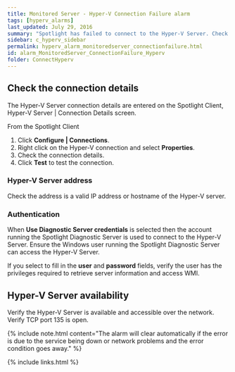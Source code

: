 ```yaml
---
title: ﻿Monitored Server - Hyper-V Connection Failure alarm
tags: [hyperv_alarms]
last_updated: July 29, 2016
summary: "Spotlight has failed to connect to the Hyper-V Server. Check the Hyper-V server address, authentication and availability"
sidebar: c_hyperv_sidebar
permalink: hyperv_alarm_monitoredserver_connectionfailure.html
id: alarm_MonitoredServer_ConnectionFailure_Hyperv
folder: ConnectHyperv
---
```




## Check the connection details

The Hyper-V Server connection details are entered on the Spotlight Client, Hyper-V Server \| Connection Details screen.

From the Spotlight Client

1.  Click **Configure \| Connections**.
2.  Right click on the Hyper-V connection and select **Properties**.
3.  Check the connection details.
4.  Click **Test** to test the connection.

### Hyper-V Server address

Check the address is a valid IP address or hostname of the Hyper-V server.

### Authentication

When **Use Diagnostic Server credentials** is selected then the account running the Spotlight Diagnostic Server is used to connect to the Hyper-V Server. Ensure the Windows user running the Spotlight Diagnostic Server can access the Hyper-V Server.

If you select to fill in the **user** and **password** fields, verify the user has the privileges required to retrieve server information and access WMI.

## Hyper-V Server availability

Verify the Hyper-V Server is available and accessible over the network. Verify TCP port 135 is open.


{% include note.html content="The alarm will clear automatically if the error is due to the service being down or network problems and the error condition goes away." %}



{% include links.html %}
